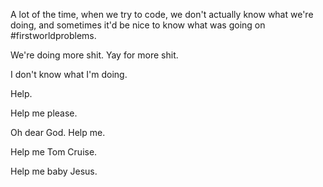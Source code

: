 A lot of the time, when we try to code, we don't actually know what we're doing, and sometimes it'd be nice to know what was going on #firstworldproblems.

We're doing more shit. Yay for more shit.

I don't know what I'm doing.

Help.

Help me please.

Oh dear God. Help me.

Help me Tom Cruise. 

Help me baby Jesus. 